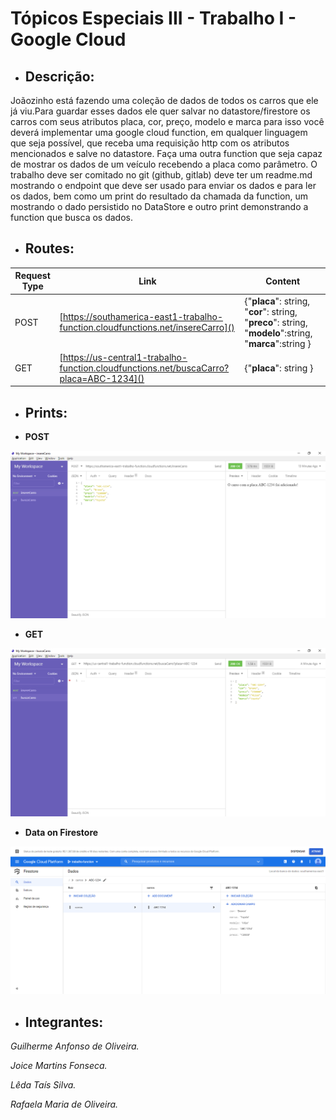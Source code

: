 ﻿# Tópicos Especiais III - Trabalho I - Google Cloud

* ## **Descrição**:

Joãozinho está fazendo uma coleção de dados de todos os carros que ele já viu.Para guardar esses dados ele quer salvar no datastore/firestore os carros com seus atributos placa, cor, preço, modelo e marca para isso você deverá implementar uma google cloud function, em qualquer linguagem que seja possível, que receba uma requisição http com os atributos mencionados e salve no datastore. Faça uma outra function que seja capaz de mostrar os dados de um veículo recebendo a placa como parâmetro. O trabalho deve ser comitado no git (github, gitlab) deve ter um readme.md mostrando o endpoint que deve ser usado para enviar os dados e para ler os dados, bem como um print do resultado da chamada da function, um mostrando o dado persistido no DataStore e outro print demonstrando a function que busca os dados.

* ## **Routes**:

|Request Type|Link  |Content|
|--|--|--|
|POST  |[https://southamerica-east1-trabalho-function.cloudfunctions.net/insereCarro]()  |	{"**placa**": string, "**cor**": string, "**preco**": string, "**modelo**":string, "**marca**":string }  |
|GET|[https://us-central1-trabalho-function.cloudfunctions.net/buscaCarro?placa=ABC-1234]()  |	{"**placa**": string }  |


* ## **Prints**:

- **POST**
<img src="./img/funinsereCarro.png?raw=true"/>

- **GET**
<img src="./img/buscaCarro.png?raw=true"/>

- **Data on Firestore**
<img src="./img/firestore.png?raw=true"/>

* ## **Integrantes:**
 
_Guilherme Anfonso de Oliveira._

_Joice Martins Fonseca._

_Lêda Taís Silva._  

_Rafaela Maria de Oliveira._